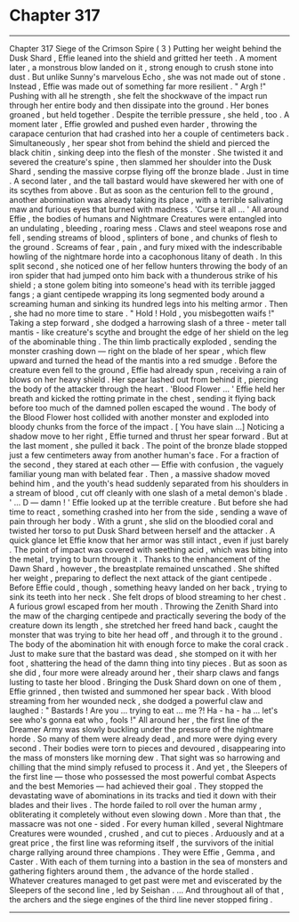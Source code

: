 
# Chapter 317


---

Chapter 317 Siege of the Crimson Spire ( 3 )
Putting her weight behind the Dusk Shard , Effie leaned into the shield and gritted her teeth . A moment later , a monstrous blow landed on it , strong enough to crush stone into dust .
But unlike Sunny's marvelous Echo , she was not made out of stone .
Instead , Effie was made out of something far more resilient .
" Argh !"
Pushing with all he strength , she felt the shockwave of the impact run through her entire body and then dissipate into the ground . Her bones groaned , but held together . Despite the terrible pressure , she held , too .
A moment later , Effie growled and pushed even harder , throwing the carapace centurion that had crashed into her a couple of centimeters back . Simultaneously , her spear shot from behind the shield and pierced the black chitin , sinking deep into the flesh of the monster . She twisted it and severed the creature's spine , then slammed her shoulder into the Dusk Shard , sending the massive corpse flying off the bronze blade .
Just in time . A second later , and the tall bastard would have skewered her with one of its scythes from above .
But as soon as the centurion fell to the ground , another abomination was already taking its place , with a terrible salivating maw and furious eyes that burned with madness .
'Curse it all … '
All around Effie , the bodies of humans and Nightmare Creatures were entangled into an undulating , bleeding , roaring mess . Claws and steel weapons rose and fell , sending streams of blood , splinters of bone , and chunks of flesh to the ground . Screams of fear , pain , and fury mixed with the indescribable howling of the nightmare horde into a cacophonous litany of death .
In this split second , she noticed one of her fellow hunters throwing the body of an iron spider that had jumped onto him back with a thunderous strike of his shield ; a stone golem biting into someone's head with its terrible jagged fangs ; a giant centipede wrapping its long segmented body around a screaming human and sinking its hundred legs into his melting armor .
Then , she had no more time to stare .
" Hold ! Hold , you misbegotten waifs !"
Taking a step forward , she dodged a harrowing slash of a three - meter tall mantis - like creature's scythe and brought the edge of her shield on the leg of the abominable thing . The thin limb practically exploded , sending the monster crashing down — right on the blade of her spear , which flew upward and turned the head of the mantis into a red smudge .
Before the creature even fell to the ground , Effie had already spun , receiving a rain of blows on her heavy shield . Her spear lashed out from behind it , piercing the body of the attacker through the heart .
'Blood Flower … '
Effie held her breath and kicked the rotting primate in the chest , sending it flying back before too much of the damned pollen escaped the wound . The body of the Blood Flower host collided with another monster and exploded into bloody chunks from the force of the impact .
[ You have slain …]
Noticing a shadow move to her right , Effie turned and thrust her spear forward . But at the last moment , she pulled it back . The point of the bronze blade stopped just a few centimeters away from another human's face .
For a fraction of the second , they stared at each other — Effie with confusion , the vaguely familiar young man with belated fear . Then , a massive shadow moved behind him , and the youth's head suddenly separated from his shoulders in a stream of blood , cut off cleanly with one slash of a metal demon's blade .
' ... D — damn ! '
Effie looked up at the terrible creature . But before she had time to react , something crashed into her from the side , sending a wave of pain through her body . With a grunt , she slid on the bloodied coral and twisted her torso to put Dusk Shard between herself and the attacker .
A quick glance let Effie know that her armor was still intact , even if just barely . The point of impact was covered with seething acid , which was biting into the metal , trying to burn through it . Thanks to the enhancement of the Dawn Shard , however , the breastplate remained unscathed .
She shifted her weight , preparing to deflect the next attack of the giant centipede . Before Effie could , though , something heavy landed on her back , trying to sink its teeth into her neck . She felt drops of blood streaming to her chest .
A furious growl escaped from her mouth .
Throwing the Zenith Shard into the maw of the charging centipede and practically severing the body of the creature down its length , she stretched her freed hand back , caught the monster that was trying to bite her head off , and through it to the ground .
The body of the abomination hit with enough force to make the coral crack . Just to make sure that the bastard was dead , she stomped on it with her foot , shattering the head of the damn thing into tiny pieces .
But as soon as she did , four more were already around her , their sharp claws and fangs lusting to taste her blood .
Bringing the Dusk Shard down on one of them , Effie grinned , then twisted and summoned her spear back .
With blood streaming from her wounded neck , she dodged a powerful claw and laughed :
" Bastards ! Are you … trying to eat … me ?! Ha - ha - ha … let's see who's gonna eat who , fools !"
All around her , the first line of the Dreamer Army was slowly buckling under the pressure of the nightmare horde . So many of them were already dead , and more were dying every second . Their bodies were torn to pieces and devoured , disappearing into the mass of monsters like morning dew . That sight was so harrowing and chilling that the mind simply refused to process it .
And yet , the Sleepers of the first line — those who possessed the most powerful combat Aspects and the best Memories — had achieved their goal . They stopped the devastating wave of abominations in its tracks and tied it down with their blades and their lives .
The horde failed to roll over the human army , obliterating it completely without even slowing down .
More than that , the massacre was not one - sided . For every human killed , several Nightmare Creatures were wounded , crushed , and cut to pieces . Arduously and at a great price , the first line was reforming itself , the survivors of the initial charge rallying around three champions .
They were Effie , Gemma , and Caster .
With each of them turning into a bastion in the sea of monsters and gathering fighters around them , the advance of the horde stalled . Whatever creatures managed to get past were met and eviscerated by the Sleepers of the second line , led by Seishan .
… And throughout all of that , the archers and the siege engines of the third line never stopped firing .

---

